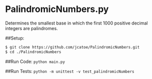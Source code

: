 # PalindromicNumbers.py
Determines the smallest base in which the first 1000 positive decimal integers are palindromes.

##Setup:
```bash
$ git clone https://github.com/jcatoe/PalindromicNumbers.git
$ cd ./PalindromicNumbers
```

##Run Code:
```python main.py```

##Run Tests:
```python -m unittest -v test_palindromicNumbers```
